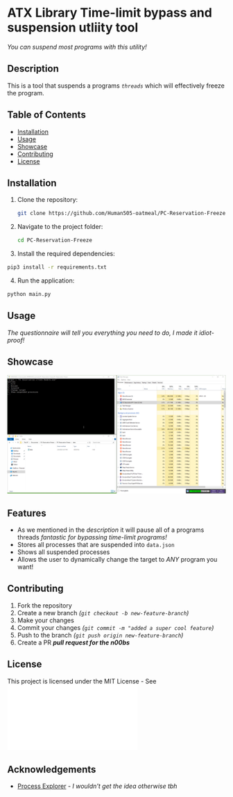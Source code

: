 # ATX Library Time-limit bypass and suspension utliity tool
*You can suspend most programs with this utility!*

## Description
This is a tool that suspends a programs *`threads`* which will effectively freeze the program. 

## Table of Contents
- [Installation](#installation)
- [Usage](#usage)
- [Showcase](#showcase)
- [Contributing](#contributing)
- [License](#license)

## Installation
1. Clone the repository:
   ```bash
   git clone https://github.com/Human505-oatmeal/PC-Reservation-Freeze.git
   ```
2. Navigate to the project folder:
   ```bash
   cd PC-Reservation-Freeze
   ```
3. Install the required dependencies:
  ```bash
  pip3 install -r requirements.txt
```
4. Run the application:
  ```bash
  python main.py
```

## Usage
*The questionnaire will tell you everything you need to do, I made it idiot-proof!*

## Showcase
![](PC-Reservation-Freeze/assets/program_showcase.gif)

## Features
- As we mentioned in the *description* it will pause all of a programs threads *fantastic for bypassing time-limit programs!*
- Stores all processes that are suspended into `data.json`
- Shows all suspended processes
- Allows the user to dynamically change the target to *ANY* program you want!

## Contributing
1. Fork the repository
2. Create a new branch *(`git checkout -b new-feature-branch`)*
3. Make your changes
4. Commit your changes *(`git commit -m "added a super cool feature`)*
5. Push to the branch *(`git push origin new-feature-branch`)*
6. Create a PR ***pull request for the n00bs***

## License
This project is licensed under the MIT License - See ![LICENSE](LICENSE.md)

## Acknowledgements
- [Process Explorer](https://learn.microsoft.com/en-us/sysinternals/downloads/process-explorer) - *I wouldn't get the idea otherwise tbh*
